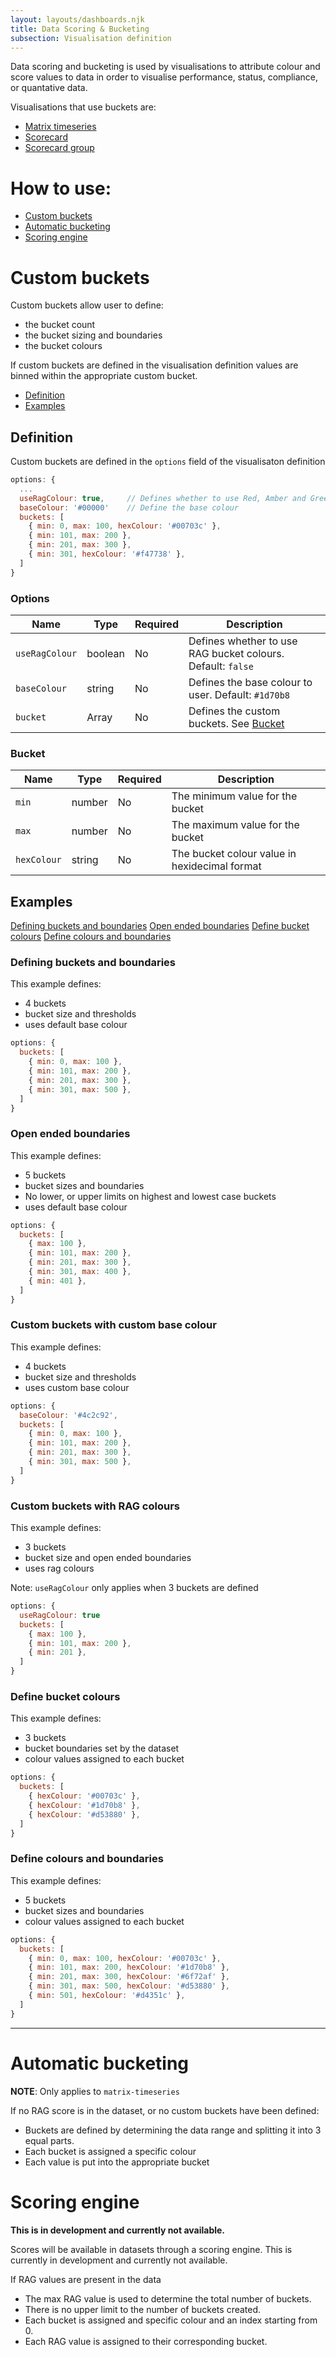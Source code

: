 ```yaml
---
layout: layouts/dashboards.njk
title: Data Scoring & Bucketing
subsection: Visualisation definition
---
```


Data scoring and bucketing is used by visualisations to attribute colour and score values to data in order to visualise performance, status, compliance, or quantative data.   

Visualisations that use buckets are: 
- [Matrix timeseries](/dashboards/visualisations/matrix-timeseries)
- [Scorecard](/dashboards/visualisations/scorecard)
- [Scorecard group](/dashboards/visualisations/scorecard-group)

# How to use:

- [Custom buckets](#custom-buckets)
- [Automatic bucketing](#automatic-bucketing) 
- [Scoring engine](#scoring-engine) 

# Custom buckets 

Custom buckets allow user to define:
- the bucket count
- the bucket sizing and boundaries
- the bucket colours

If custom buckets are defined in the visualisation definition values are binned within the appropriate custom bucket. 

- [Definition](#definition)
- [Examples](#examples) 

## Definition

Custom buckets are defined in the `options` field of the visualisaton definition

```js
options: {
  ...
  useRagColour: true,     // Defines whether to use Red, Amber and Green for bucket colours
  baseColour: '#00000'    // Define the base colour
  buckets: [
    { min: 0, max: 100, hexColour: '#00703c' },
    { min: 101, max: 200 },
    { min: 201, max: 300 },
    { min: 301, hexColour: '#f47738' },
  ]
}
```

### Options

| Name            | Type    | Required | Description                                                    |
| ----------------| ------- | -------- | ---------------------------------------------------------------|
| `useRagColour`  | boolean | No       | Defines whether to use RAG bucket colours. Default: `false`    |
| `baseColour`    | string  | No       | Defines the base colour to user. Default: `#1d70b8`            |
| `bucket`        | Array   | No       | Defines the custom buckets. See [Bucket](#bucket)              |

### Bucket

| Name        | Type    | Required | Description                                   |
| ------------| ------- | -------- | ----------------------------------------------|
| `min`       | number  | No      | The minimum value for the bucket               |
| `max`       | number  | No       | The maximum value for the bucket              |
| `hexColour` | string  | No       | The bucket colour value in hexidecimal format |

## Examples

[Defining buckets and boundaries](#defining-buckets-and-boundaries)
[Open ended boundaries](#open-ended-boundaries)
[Define bucket colours](#define-bucket-colours)
[Define colours and boundaries](#define-colours-and-boundaries)

### Defining buckets and boundaries

This example defines:
- 4 buckets
- bucket size and thresholds
- uses default base colour

```js
options: {
  buckets: [
    { min: 0, max: 100 },
    { min: 101, max: 200 },
    { min: 201, max: 300 },
    { min: 301, max: 500 },
  ]
}
```

### Open ended boundaries

This example defines:
- 5 buckets
- bucket sizes and boundaries
- No lower, or upper limits on highest and lowest case buckets
- uses default base colour

```js
options: {
  buckets: [
    { max: 100 },
    { min: 101, max: 200 },
    { min: 201, max: 300 },
    { min: 301, max: 400 },
    { min: 401 },
  ]
}
```

### Custom buckets with custom base colour

This example defines:
- 4 buckets
- bucket size and thresholds
- uses custom base colour

```js
options: {
  baseColour: '#4c2c92',
  buckets: [
    { min: 0, max: 100 },
    { min: 101, max: 200 },
    { min: 201, max: 300 },
    { min: 301, max: 500 },
  ]
}
```

### Custom buckets with RAG colours

This example defines:
- 3 buckets
- bucket size and open ended boundaries
- uses rag colours

Note: `useRagColour` only applies when 3 buckets are defined

```js
options: {
  useRagColour: true
  buckets: [
    { max: 100 },
    { min: 101, max: 200 },
    { min: 201 },
  ]
}
```

### Define bucket colours

This example defines:
- 3 buckets
- bucket boundaries set by the dataset
- colour values assigned to each bucket

```js
options: {
  buckets: [
    { hexColour: '#00703c' },
    { hexColour: '#1d70b8' },
    { hexColour: '#d53880' },
  ]
}
```

### Define colours and boundaries

This example defines:
- 5 buckets
- bucket sizes and boundaries
- colour values assigned to each bucket

```js
options: {
  buckets: [
    { min: 0, max: 100, hexColour: '#00703c' },
    { min: 101, max: 200, hexColour: '#1d70b8' },
    { min: 201, max: 300, hexColour: '#6f72af' },
    { min: 301, max: 500, hexColour: '#d53880' },
    { min: 501, hexColour: '#d4351c' },
  ]
}
```

<hr class='dpr-docs-hr'/>

# Automatic bucketing

**NOTE**: Only applies to `matrix-timeseries`

If no RAG score is in the dataset, or no custom buckets have been defined: 
- Buckets are defined by determining the data range and splitting it into 3 equal parts.
- Each bucket is assigned a specific colour
- Each value is put into the appropriate bucket

# Scoring engine

**This is in development and currently not available.**

Scores will be available in datasets through a scoring engine. This is currently in development and currently not available. 

If RAG values are present in the data
- The max RAG value is used to determine the total number of buckets.
- There is no upper limit to the number of buckets created.
- Each bucket is assigned and specific colour and an index starting from 0.
- Each RAG value is assigned to their corresponding bucket. 

